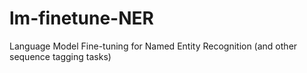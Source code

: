 # lm-finetune-NER
Language Model Fine-tuning for Named Entity Recognition (and other sequence tagging tasks)
